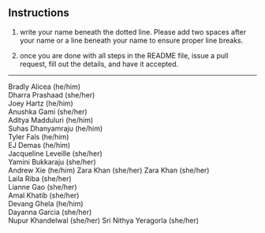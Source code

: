 ## Instructions

1) write your name beneath the dotted line. Please add two spaces after your name or a line beneath your name to ensure proper line breaks.  

2) once you are done with all steps in the README file, issue a pull request, fill out the details, and have it accepted.  

---------------------------------------------------------------------------------------------------------------------------------------

Bradly Alicea (he/him)    
Dharra Prashaad (she/her)  
Joey Hartz (he/him)      
Anushka Gami (she/her)    
Aditya Madduluri (he/him)    
Suhas Dhanyamraju (he/him)  
Tyler Fals (he/him)  
EJ Demas (he/him)   
Jacqueline Leveille (she/her)  
Yamini Bukkaraju (she/her)  
Andrew Xie (he/him)
Zara Khan (she/her)
Zara Khan (she/her)    
Laila Riba (she/her)  
Lianne Gao (she/her)  
Amal Khatib (she/her)  
Devang Ghela (he/him)  
Dayanna Garcia (she/her)  
Nupur Khandelwal (she/her)
Sri Nithya Yeragorla (she/her)  
